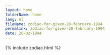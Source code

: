 ```yaml
---
layout: home
folderName: home
lang: nl
fileName: zodiac-for-given-20-february-1994
permalink: zodiac-for-given-20-february-1994
date: 20-02-1994
---
```

{% include zodiac.html %}
